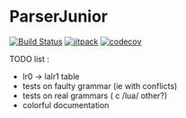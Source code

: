 ParserJunior
============

[![Build Status](https://travis-ci.org/jrialland/parserjunior.svg)](https://travis-ci.org/jrialland/parserjunior)
[![jitpack](https://jitpack.io/v/jrialland/parserjunior.svg)](https://jitpack.io/#jrialland/parserjunior)
[![codecov](https://codecov.io/gh/jrialland/parserjunior/branch/master/graph/badge.svg)](https://codecov.io/gh/jrialland/parserjunior)

TODO list :

- lr0 -> lalr1 table
- tests on faulty grammar (ie with conflicts)
- tests on real grammars ( c /lua/ other?)
- colorful documentation

